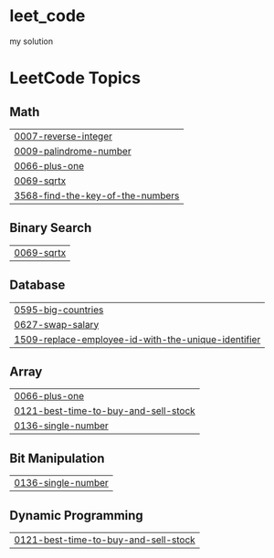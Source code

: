# leet_code
my solution

<!---LeetCode Topics Start-->
# LeetCode Topics
## Math
|  |
| ------- |
| [0007-reverse-integer](https://github.com/yaaaminiii/leet_code/tree/master/0007-reverse-integer) |
| [0009-palindrome-number](https://github.com/yaaaminiii/leet_code/tree/master/0009-palindrome-number) |
| [0066-plus-one](https://github.com/yaaaminiii/leet_code/tree/master/0066-plus-one) |
| [0069-sqrtx](https://github.com/yaaaminiii/leet_code/tree/master/0069-sqrtx) |
| [3568-find-the-key-of-the-numbers](https://github.com/yaaaminiii/leet_code/tree/master/3568-find-the-key-of-the-numbers) |
## Binary Search
|  |
| ------- |
| [0069-sqrtx](https://github.com/yaaaminiii/leet_code/tree/master/0069-sqrtx) |
## Database
|  |
| ------- |
| [0595-big-countries](https://github.com/yaaaminiii/leet_code/tree/master/0595-big-countries) |
| [0627-swap-salary](https://github.com/yaaaminiii/leet_code/tree/master/0627-swap-salary) |
| [1509-replace-employee-id-with-the-unique-identifier](https://github.com/yaaaminiii/leet_code/tree/master/1509-replace-employee-id-with-the-unique-identifier) |
## Array
|  |
| ------- |
| [0066-plus-one](https://github.com/yaaaminiii/leet_code/tree/master/0066-plus-one) |
| [0121-best-time-to-buy-and-sell-stock](https://github.com/yaaaminiii/leet_code/tree/master/0121-best-time-to-buy-and-sell-stock) |
| [0136-single-number](https://github.com/yaaaminiii/leet_code/tree/master/0136-single-number) |
## Bit Manipulation
|  |
| ------- |
| [0136-single-number](https://github.com/yaaaminiii/leet_code/tree/master/0136-single-number) |
## Dynamic Programming
|  |
| ------- |
| [0121-best-time-to-buy-and-sell-stock](https://github.com/yaaaminiii/leet_code/tree/master/0121-best-time-to-buy-and-sell-stock) |
<!---LeetCode Topics End-->